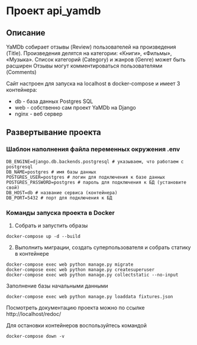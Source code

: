 # Проект api_yamdb

## Описание

YaMDb собирает отзывы (Review) пользователей на произведения (Title).
Произведения делятся на категории: «Книги», «Фильмы», «Музыка».
Список категорий (Category) и жанров (Genre) может быть расширен
Отзывы могут комментироваться пользователями (Comments) 

Сайт настроен для запуска на localhost в docker-compose и имеет 3 контейнера: 
- db - база данных Postgres SQL
- web - собственно сам проект YaMDb на Django
- nginx - веб сервер

## Развертывание проекта

### Шаблон наполнения файла переменных окружения .env
```
DB_ENGINE=django.db.backends.postgresql # указываем, что работаем с postgresql
DB_NAME=postgres # имя базы данных
POSTGRES_USER=postgres # логин для подключения к базе данных
POSTGRES_PASSWORD=postgres # пароль для подключения к БД (установите свой)
DB_HOST=db # название сервиса (контейнера)
DB_PORT=5432 # порт для подключения к БД 
```

### Команды запуска проекта в Docker

1. Собрать и запустить образы
```
docker-compose up -d --build
```
2. Выполнить миграции, создать суперпользователя и собрать статику в контейнере
```
docker-compose exec web python manage.py migrate
docker-compose exec web python manage.py createsuperuser
docker-compose exec web python manage.py collectstatic --no-input
```
Заполнение базы начальными данными
```
docker-compose exec web python manage.py loaddata fixtures.json
```

Посмотреть документацию проекта можно по ссылке http://localhost/redoc/

Для остановки контейнеров воспользуйтесь командой
```
docker-compose down -v
```
